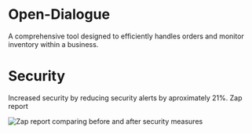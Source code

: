 # Open-Dialogue
A comprehensive tool designed to efficiently handles orders and monitor inventory within a business. 

# Security 
Increased security by reducing security alerts by aproximately 21%.
  Zap report

![Zap report comparing before and after security measures](https://imgur.com/RLdsz4D.png)
